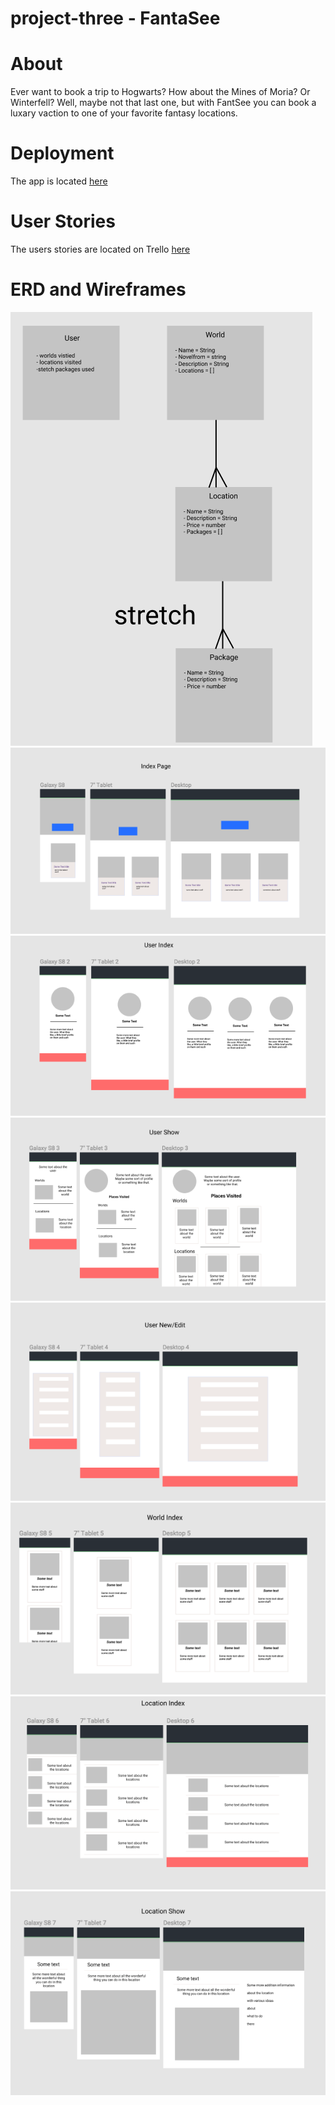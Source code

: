 # project-three - FantaSee

# About
Ever want to book a trip to Hogwarts? How about the Mines of Moria? Or Winterfell? Well, maybe not that last one, but with FantSee you can book a luxary vaction to one of your favorite fantasy locations.

# Deployment
The app is located [here](https://stark-atoll-57206.herokuapp.com/)

# User Stories
The users stories are located on Trello [here](https://trello.com/b/LZMgNOXp/project-three)

# ERD and Wireframes
![ERD](https://github.com/JasenABaker/project-three/blob/master/Screen%20Shot%202018-01-22%20at%2012.59.10%20PM.png)
![wireframe one](https://github.com/JasenABaker/project-three/blob/master/Screen%20Shot%202018-01-22%20at%204.33.31%20PM.png)
![wireframe two](https://github.com/JasenABaker/project-three/blob/master/Screen%20Shot%202018-01-22%20at%204.33.50%20PM.png)
![wireframe three](https://github.com/JasenABaker/project-three/blob/master/Screen%20Shot%202018-01-22%20at%204.34.00%20PM.png)
![wireframe four](https://github.com/JasenABaker/project-three/blob/master/Screen%20Shot%202018-01-22%20at%204.34.09%20PM.png)
![wireframe five](https://github.com/JasenABaker/project-three/blob/master/Screen%20Shot%202018-01-22%20at%204.34.22%20PM.png)
![wireframe six](https://github.com/JasenABaker/project-three/blob/master/Screen%20Shot%202018-01-22%20at%204.34.39%20PM.png)
![wireframe seven](https://github.com/JasenABaker/project-three/blob/master/Screen%20Shot%202018-01-22%20at%204.34.49%20PM.png)